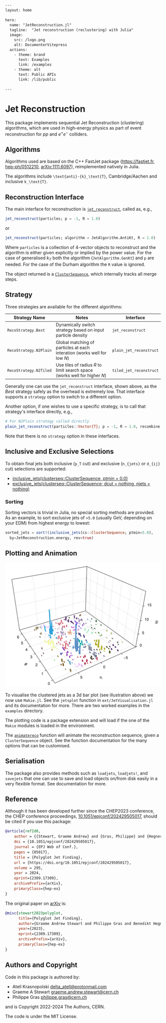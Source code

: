 ```@raw html
---
layout: home

hero:
  name: "JetReconstruction.jl"
  tagline:  "Jet reconstruction (reclustering) with Julia"
  image:
    src: /logo.png
    alt: DocumenterVitepress
  actions:
    - theme: brand
      text: Examples
      link: /examples
    - theme: alt
      text: Public APIs
      link: /lib/public

---
```

# Jet Reconstruction

This package implements sequential Jet Reconstruction (clustering) algorithms,
which are used in high-energy physics as part of event reconstruction for $pp$
and $e^+e^-$ colliders.

## Algorithms

Algorithms used are based on the C++ FastJet package (<https://fastjet.fr>,
[hep-ph/0512210](https://arxiv.org/abs/hep-ph/0512210),
[arXiv:1111.6097](https://arxiv.org/abs/1111.6097)), reimplemented natively in
Julia.

The algorithms include ``\text{anti}-{k}_\text{T}``, Cambridge/Aachen and
inclusive ``k_\text{T}``.

## Reconstruction Interface

The main interface for reconstruction is [`jet_reconstruct`](@ref), called as, e.g.,

```julia
jet_reconstruct(particles; p = -1, R = 1.0)
```

or

```julia
jet_reconstruct(particles; algorithm = JetAlgorithm.AntiKt, R = 1.0)
```

Where `particles` is a collection of 4-vector objects to reconstruct and the
algorithm is either given explicitly or implied by the power value. For the case
of generalised $k_T$ both the algorithm (`JetAlgorithm.GenKt`) and `p` are
needed. For the case of the Durham algorithm the `R` value is ignored.

The object returned is a [`ClusterSequence`](@ref), which internally tracks all
merge steps.

## Strategy

Three strategies are available for the different algorithms:

| Strategy Name | Notes | Interface |
|---|---|---|
| `RecoStrategy.Best` | Dynamically switch strategy based on input particle density | `jet_reconstruct` |
| `RecoStrategy.N2Plain` | Global matching of particles at each interation (works well for low $N$) | `plain_jet_reconstruct` |
| `RecoStrategy.N2Tiled` | Use tiles of radius $R$ to limit search space (works well for higher $N$) | `tiled_jet_reconstruct` |

Generally one can use the `jet_reconstruct` interface, shown above, as the
*Best* strategy safely as the overhead is extremely low. That interface supports
a `strategy` option to switch to a different option.

Another option, if one wishes to use a specific strategy, is to call that
strategy's interface directly, e.g.,

```julia
# For N2Plain strategy called directly
plain_jet_reconstruct(particles::Vector{T}; p = -1, R = 1.0, recombine = +)
```

Note that there is no `strategy` option in these interfaces.

## Inclusive and Exclusive Selections

To obtain final jets both inclusive (``p_T`` cut) and exclusive (``n_{jets}`` or
``d_{ij}`` cut) selections are supported:

- [inclusive_jets(clusterseq::ClusterSequence, ptmin = 0.0)](@ref)
- [exclusive_jets(clusterseq::ClusterSequence; dcut = nothing, njets = nothing)](@ref)

### Sorting

Sorting vectors is trivial in Julia, no special sorting methods are provided. As
an example, to sort exclusive jets of ``>5.0`` (usually GeV, depending on your
EDM) from highest energy to lowest:

```julia
sorted_jets = sort!(inclusive_jets(cs::ClusterSequence; ptmin=5.0), 
  by=JetReconstruction.energy, rev=true)
```

## Plotting and Animation

![illustration](assets/jetvis.png)

To visualise the clustered jets as a 3d bar plot (see illustration above) we now
use `Makie.jl`. See the `jetsplot` function in `ext/JetVisualisation.jl` and its
documentation for more. There are two worked examples in the `examples`
directory.

The plotting code is a package extension and will load if the one of the `Makie`
modules is loaded in the environment.

The [`animatereco`](@ref) function will animate the reconstruction sequence, given a
`ClusterSequence` object. See the function documentation for the many options
that can be customised.

## Serialisation

The package also provides methods such as `loadjets`, `loadjets!`, and
`savejets` that one can use to save and load objects on/from disk easily in a
very flexible format. See documentation for more.

## Reference

Although it has been developed further since the CHEP2023 conference, the CHEP
conference proceedings,
[10.1051/epjconf/202429505017](https://doi.org/10.1051/epjconf/202429505017),
should be cited if you use this package:

```bibtex
@article{refId0,
    author = {{Stewart, Graeme Andrew} and {Gras, Philippe} and {Hegner, Benedikt} and {Krasnopolski, Atell}},
    doi = {10.1051/epjconf/202429505017},
    journal = {EPJ Web of Conf.},
    pages = {05017},
    title = {Polyglot Jet Finding},
    url = {https://doi.org/10.1051/epjconf/202429505017},
    volume = 295,
    year = 2024,
    eprint={2309.17309},
    archivePrefix={arXiv},
    primaryClass={hep-ex}
}
```

The original paper on [arXiv](https://arxiv.org/abs/2309.17309) is:

```bibtex
@misc{stewart2023polyglot,
      title={Polyglot Jet Finding}, 
      author={Graeme Andrew Stewart and Philippe Gras and Benedikt Hegner and Atell Krasnopolski},
      year={2023},
      eprint={2309.17309},
      archivePrefix={arXiv},
      primaryClass={hep-ex}
}
```

## Authors and Copyright

Code in this package is authored by:

- Atell Krasnopolski <delta_atell@protonmail.com>
- Graeme A Stewart <graeme.andrew.stewart@cern.ch>
- Philippe Gras <philippe.gras@cern.ch>

and is Copyright 2022-2024 The Authors, CERN.

The code is under the MIT License.
